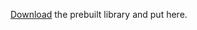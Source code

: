 [Download](https://github.com/TianyouLi/bagua/releases/download/0.01/libtensorflow-lnx64.so) the prebuilt library and put here.
